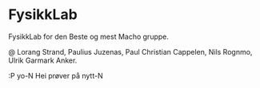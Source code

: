 # FysikkLab
FysikkLab for den Beste og mest Macho gruppe.

@ Lorang Strand, Paulius Juzenas, Paul Christian Cappelen, Nils Rognmo, Ulrik Garmark Anker.

:P
yo-N
Hei
prøver på nytt-N